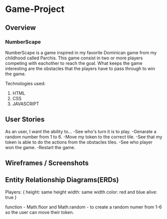 # Game-Project

## Overview

### NumberScape

NumberScape is a game inspired in my favorite Dominican game from my childhood called Parchis. This game consist in two or more players competing with eachother to reach the goal. What keeps the game interesting are the obstacles that the players have to pass through to win the game.

Technologies used:
   1. HTML
   2. CSS
   3. JAVASCRIPT

## User Stories

As an user, I want the ability to...
 -See who's turn it is to play.
 -Genarate a random number from 1 to 6.
 -Move my token to the correct tile.
 -See that my token is able to do the actions from the obstacles tiles.
 -See who player won the game.
 -Restart the game.

## Wireframes / Screenshots


## Entity Relationship Diagrams(ERDs)

Players: {
   height: same height
   width: same width
   color: red and blue
   alive: true
}

function - Math.floor and Math.random - to create a random numer from 1-6 so the user can move their token.





